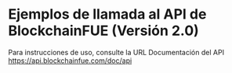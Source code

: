 
# Ejemplos de llamada al API de BlockchainFUE (Versión 2.0)

 Para instrucciones de uso, consulte la URL Documentación del API https://api.blockchainfue.com/doc/api
